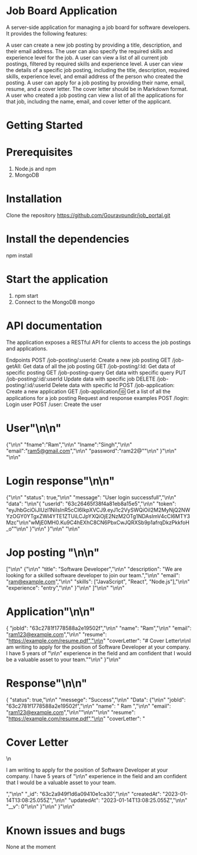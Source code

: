 # Job Board Application

A server-side application for managing a job board for software developers. It provides the following features:

A user can create a new job posting by providing a title, description, and their email address. The user can also specify the required skills and experience level for the job.
A user can view a list of all current job postings, filtered by required skills and experience level.
A user can view the details of a specific job posting, including the title, description, required skills, experience level, and email address of the person who created the posting.
A user can apply for a job posting by providing their name, email, resume, and a cover letter. The cover letter should be in Markdown format.
A user who created a job posting can view a list of all the applications for that job, including the name, email, and cover letter of the applicant.

# Getting Started

# Prerequisites

1. Node.js and npm
2. MongoDB

# Installation

Clone the repository
https://github.com/Gouravpundir/job_portal.git

# Install the dependencies
npm install

# Start the application

1. npm start
2. Connect to the MongoDB
   mongo <dbname>

# API documentation
   
The application exposes a RESTful API for clients to access the job postings and applications.

Endpoints
POST /job-posting/:userId: Create a new job posting
GET /job-getAll: Get data of all the job posting
GET /job-posting/:Id: Get data of specific posting
GET /job-posting-query Get data with specific query
PUT /job-posting/:id/:userId Update data with specific job
DELETE /job-posting/:id/:userId Delete data with specific Id
POST /job-application: Create a new application
GET /job-application/:id: Get a list of all the applications for a job posting
Request and response examples
POST /login: Login user
POST /user: Create the user

# User"\n\n"
{"\n\n"
"fname":"Ram","\n\n"
"lname":"Singh","\n\n"
"email":"ram5@gmail.com","\n\n"
"password":"ram22@""\n\n"
}"\n\n"
"\n\n"
# Login response"\n\n"
{"\n\n"
"status": true,"\n\n"
"message": "User login successfull","\n\n"
"data": "\n\n"{
"userId": "63c26465f38f4a81eb8a15e5","\n\n"
"token": "eyJhbGciOiJIUzI1NiIsInR5cCI6IkpXVCJ9.eyJ1c2VySWQiOiI2M2MyNjQ2NWYzOGY0YTgxZWI4YTE1ZTUiLCJpYXQiOjE2NzM2OTg1NDAsImV4cCI6MTY3Mzc"\n\n"wMjE0MH0.Ku9C4hEXhC8CN6PbxCwJQRXSb9p1afrqDkzPkkfoH_o""\n\n"
}"\n\n"
}"\n\n"
"\n\n"
# Jop posting "\n\n"
["\n\n"
{"\n\n"
"title": "Software Developer","\n\n"
"description": "We are looking for a skilled software developer to join our team.","\n\n"
"email": "ram@example.com","\n\n"
"skills": ["JavaScript", "React", "Node.js"],"\n\n"
"experience": "entry","\n\n"
}"\n\n"
]"\n\n"
"\n\n"
# Application"\n\n"
{
  "jobId": "63c2781f1778588a2e19502f","\n\n"
    "name": "Ram","\n\n"
    "email": "ram123@example.com","\n\n"
    "resume": "https://example.com/resume.pdf","\n\n"
    "coverLetter": "# Cover Letter\n\nI am writing to apply for the position of Software Developer at your company. I have 5 years of "\n\n" experience in the field and am confident that I would be a valuable asset to your team.""\n\n"
}"\n\n"

# Response"\n\n"

{
    "status": true,"\n\n"
    "messege": "Success","\n\n"
    "Data": {"\n\n"
        "jobId": "63c2781f1778588a2e19502f","\n\n"
        "name": " Ram ","\n\n"
        "email": "ram123@example.com","\n\n""\n\n""\n\n"
        "resume": "https://example.com/resume.pdf","\n\n"
        "coverLetter": "<h1>Cover Letter</h1>\n<p>I am writing to apply for the position of Software Developer at your company. I have 5 years of "\n\n" experience in the  field and am confident that I would be a valuable asset to your team.</p>","\n\n"
        "_id": "63c2a949f1d6a09410e1ca30","\n\n"
        "createdAt": "2023-01-14T13:08:25.055Z","\n\n"
        "updatedAt": "2023-01-14T13:08:25.055Z","\n\n"
        "__v": 0"\n\n"
    }"\n\n"
}"\n\n"

# Known issues and bugs
None at the moment
